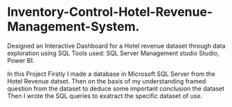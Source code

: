 # Inventory-Control-Hotel-Revenue-Management-System.
Designed an Interactive Dashboard for a Hotel revenue dataset through data exploration using SQL Tools used: SQL Server Management studio Studio, Power BI.


In this Project Firstly I made a database in Microsoft SQL Server from the Hotel Revenue datset.
Then on the basis of my understanding framed question from the dataset to deduce some important conclusion the dataset
Then I wrote the SQL queries to exatract the  specific dataset of use. 
